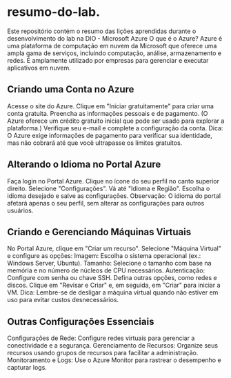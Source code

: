 # resumo-do-lab.
Este repositório contém o resumo das lições aprendidas durante o desenvolvimento do lab na DIO -  Microsoft Azure 
O que é o Azure?
Azure é uma plataforma de computação em nuvem da Microsoft que oferece uma ampla gama de serviços, incluindo computação, análise, armazenamento e redes. É amplamente utilizado por empresas para gerenciar e executar aplicativos em nuvem.

## Criando uma Conta no Azure
Acesse o site do Azure.
Clique em "Iniciar gratuitamente" para criar uma conta gratuita.
Preencha as informações pessoais e de pagamento. (O Azure oferece um crédito gratuito inicial que pode ser usado para explorar a plataforma.)
Verifique seu e-mail e complete a configuração da conta.
Dica: O Azure exige informações de pagamento para verificar sua identidade, mas não cobrará até que você ultrapasse os limites gratuitos.

## Alterando o Idioma no Portal Azure
Faça login no Portal Azure.
Clique no ícone do seu perfil no canto superior direito.
Selecione "Configurações".
Vá até "Idioma e Região".
Escolha o idioma desejado e salve as configurações.
Observação: O idioma do portal afetará apenas o seu perfil, sem alterar as configurações para outros usuários.

## Criando e Gerenciando Máquinas Virtuais
No Portal Azure, clique em "Criar um recurso".
Selecione "Máquina Virtual" e configure as opções:
Imagem: Escolha o sistema operacional (ex.: Windows Server, Ubuntu).
Tamanho: Selecione o tamanho com base na memória e no número de núcleos de CPU necessários.
Autenticação: Configure com senha ou chave SSH.
Defina outras opções, como redes e discos.
Clique em "Revisar e Criar" e, em seguida, em "Criar" para iniciar a VM.
Dica: Lembre-se de desligar a máquina virtual quando não estiver em uso para evitar custos desnecessários.

## Outras Configurações Essenciais
Configurações de Rede: Configure redes virtuais para gerenciar a conectividade e a segurança.
Gerenciamento de Recursos: Organize seus recursos usando grupos de recursos para facilitar a administração.
Monitoramento e Logs: Use o Azure Monitor para rastrear o desempenho e capturar logs.
